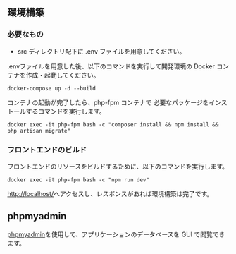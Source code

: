 ## 環境構築
### 必要なもの
- src ディレクトリ配下に .env ファイルを用意してください。

.envファイルを用意した後、以下のコマンドを実行して開発環境の Docker コンテナを作成・起動してください。
```shell
docker-compose up -d --build
```

コンテナの起動が完了したら、php-fpm コンテナで 必要なパッケージをインストールするコマンドを実行します。
```shell
docker exec -it php-fpm bash -c "composer install && npm install && php artisan migrate"
```

### フロントエンドのビルド
フロントエンドのリソースをビルドするために、以下のコマンドを実行します。
```shell
docker exec -it php-fpm bash -c "npm run dev"
```

[http://localhost/](http://localhost/)へアクセスし、レスポンスがあれば環境構築は完了です。


## phpmyadmin
[phpmyadmin](http://localhost:8080)を使用して、アプリケーションのデータベースを GUI で閲覧できます。
